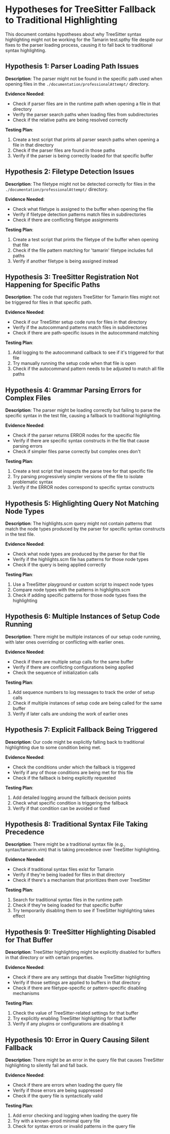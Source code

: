 # Hypotheses for TreeSitter Fallback to Traditional Highlighting

This document contains hypotheses about why TreeSitter syntax highlighting might not be working for the Tamarin test.spthy file despite our fixes to the parser loading process, causing it to fall back to traditional syntax highlighting.

## Hypothesis 1: Parser Loading Path Issues

**Description**: The parser might not be found in the specific path used when opening files in the `./documentation/professionalAttempt/` directory.

**Evidence Needed**:
- Check if parser files are in the runtime path when opening a file in that directory
- Verify the parser search paths when loading files from subdirectories
- Check if the relative paths are being resolved correctly

**Testing Plan**:
1. Create a test script that prints all parser search paths when opening a file in that directory
2. Check if the parser files are found in those paths
3. Verify if the parser is being correctly loaded for that specific buffer

## Hypothesis 2: Filetype Detection Issues

**Description**: The filetype might not be detected correctly for files in the `./documentation/professionalAttempt/` directory.

**Evidence Needed**:
- Check what filetype is assigned to the buffer when opening the file
- Verify if filetype detection patterns match files in subdirectories
- Check if there are conflicting filetype assignments

**Testing Plan**:
1. Create a test script that prints the filetype of the buffer when opening that file
2. Check if the file pattern matching for 'tamarin' filetype includes full paths
3. Verify if another filetype is being assigned instead

## Hypothesis 3: TreeSitter Registration Not Happening for Specific Paths

**Description**: The code that registers TreeSitter for Tamarin files might not be triggered for files in that specific path.

**Evidence Needed**:
- Check if our TreeSitter setup code runs for files in that directory
- Verify if the autocommand patterns match files in subdirectories
- Check if there are path-specific issues in the autocommand matching

**Testing Plan**:
1. Add logging to the autocommand callback to see if it's triggered for that file
2. Try manually running the setup code when that file is open
3. Check if the autocommand pattern needs to be adjusted to match all file paths

## Hypothesis 4: Grammar Parsing Errors for Complex Files

**Description**: The parser might be loading correctly but failing to parse the specific syntax in the test file, causing a fallback to traditional highlighting.

**Evidence Needed**:
- Check if the parser returns ERROR nodes for the specific file
- Verify if there are specific syntax constructs in the file that cause parsing errors
- Check if simpler files parse correctly but complex ones don't

**Testing Plan**:
1. Create a test script that inspects the parse tree for that specific file
2. Try parsing progressively simpler versions of the file to isolate problematic syntax
3. Verify if the ERROR nodes correspond to specific syntax constructs

## Hypothesis 5: Highlighting Query Not Matching Node Types

**Description**: The highlights.scm query might not contain patterns that match the node types produced by the parser for specific syntax constructs in the test file.

**Evidence Needed**:
- Check what node types are produced by the parser for that file
- Verify if the highlights.scm file has patterns for those node types
- Check if the query is being applied correctly

**Testing Plan**:
1. Use a TreeSitter playground or custom script to inspect node types
2. Compare node types with the patterns in highlights.scm
3. Check if adding specific patterns for those node types fixes the highlighting

## Hypothesis 6: Multiple Instances of Setup Code Running

**Description**: There might be multiple instances of our setup code running, with later ones overriding or conflicting with earlier ones.

**Evidence Needed**:
- Check if there are multiple setup calls for the same buffer
- Verify if there are conflicting configurations being applied
- Check the sequence of initialization calls

**Testing Plan**:
1. Add sequence numbers to log messages to track the order of setup calls
2. Check if multiple instances of setup code are being called for the same buffer
3. Verify if later calls are undoing the work of earlier ones

## Hypothesis 7: Explicit Fallback Being Triggered

**Description**: Our code might be explicitly falling back to traditional highlighting due to some condition being met.

**Evidence Needed**:
- Check the conditions under which the fallback is triggered
- Verify if any of those conditions are being met for this file
- Check if the fallback is being explicitly requested

**Testing Plan**:
1. Add detailed logging around the fallback decision points
2. Check what specific condition is triggering the fallback
3. Verify if that condition can be avoided or fixed

## Hypothesis 8: Traditional Syntax File Taking Precedence

**Description**: There might be a traditional syntax file (e.g., syntax/tamarin.vim) that is taking precedence over TreeSitter highlighting.

**Evidence Needed**:
- Check if traditional syntax files exist for Tamarin
- Verify if they're being loaded for files in that directory
- Check if there's a mechanism that prioritizes them over TreeSitter

**Testing Plan**:
1. Search for traditional syntax files in the runtime path
2. Check if they're being loaded for that specific buffer
3. Try temporarily disabling them to see if TreeSitter highlighting takes effect

## Hypothesis 9: TreeSitter Highlighting Disabled for That Buffer

**Description**: TreeSitter highlighting might be explicitly disabled for buffers in that directory or with certain properties.

**Evidence Needed**:
- Check if there are any settings that disable TreeSitter highlighting
- Verify if those settings are applied to buffers in that directory
- Check if there are filetype-specific or pattern-specific disabling mechanisms

**Testing Plan**:
1. Check the value of TreeSitter-related settings for that buffer
2. Try explicitly enabling TreeSitter highlighting for that buffer
3. Verify if any plugins or configurations are disabling it

## Hypothesis 10: Error in Query Causing Silent Fallback

**Description**: There might be an error in the query file that causes TreeSitter highlighting to silently fail and fall back.

**Evidence Needed**:
- Check if there are errors when loading the query file
- Verify if those errors are being suppressed
- Check if the query file is syntactically valid

**Testing Plan**:
1. Add error checking and logging when loading the query file
2. Try with a known-good minimal query file
3. Check for syntax errors or invalid patterns in the query file 